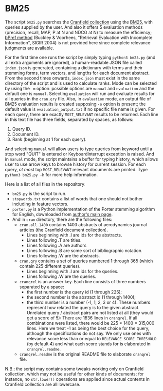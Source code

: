 # BM25
The script `bm25.py` searches the [Cranfield collection](http://ir.dcs.gla.ac.uk/resources/test_collections/cran/) using the [BM25](https://en.wikipedia.org/wiki/Okapi_BM25), with queries supplied by the user. And also it offers 5 evaluation methods (precision, recall, MAP, P at N and NDCG at N) to measure the efficiency; [bPref method](http://ws680.nist.gov/publication/get_pdf.cfm?pub_id=150469) (Buckley & Voorhees, "Retrieval Evaluation with Incomplete Information", SIGIR 2004) is not provided here since complete relevance judgments are available.

For the first time one runs the script by simply typing `python3 bm25.py` (and all extra arguments are ignored), a human-readable JSON file called `index.json` is generated, containing a dictionary with terms and their stemming forms, term vectors, and lengths for each document abstract. From the second times onwards, `index.json` must exist in the same directory of the script and is used to calculate ranks. Mode can be selected by using the `-m` option: possible options are `manual` and `evaluation` and the default one is `manual`. Selecting `evaluation` will run and evaluate results for all queries in the `cran.qry` file. Also, in `evaluation` mode, an output file of BM25 evaluation results is created supposing `-o` option is present; the default value is ``evaluation_output.txt`` if no specific file name is given. For each query, there are exactly `MOST_RELEVANT` results to be returned. Each line in this text file has three fields, separated by spaces, as follows:

1. Query ID.
2. Document ID.
3. Rank (beginning at 1 for each query).

And selecting `manual` will allow users to type queries from keyword until a stop word "QUIT" is entered or KeyboardInterrupt exception is raised. And in `manual` mode, the script maintains a buffer for typing history, which allows user to use arrow keys to browse history for current session. For each query, *at most* top `MOST_RELEVANT` relevant documents are printed. Type `python3 bm25.py -h` for more help information.

Here is a list of all files in the repository:

* `bm25.py` is the script to run.
* `stopwords.txt` contains a list of words that one should not bother including in feature vectors.
* `porter.py` is a Python implementation of the Porter stemming algorithm for English, downloaded from [author's main page](https://tartarus.org/martin/PorterStemmer/).
* And in `cran` directory, there are the following files:
  * `cran.all.1400` contains 1400 abstracts of aerodynamics journal articles (the Cranfield document collection).
    * Lines beginning with .I are ids for the abstracts.
    * Lines following .T are titles.
    * Lines following .A are authors.
    * Lines following .B are some sort of bibliographic notation.
    * Lines following .W are the abstracts.
  * `cran.qry` contains a set of queries numbered 1 through 365 (which contain 225 different queries).
    * Lines beginning with .I are ids for the queries.
    * Lines following .W are the queries.
  * `cranqrel` is an answer key. Each line consists of three numbers separated by a space:
    * the first number is the query id (1 through 225);
    * the second number is the abstract id (1 through 1400);
    * the third number is a number (-1, 1, 2, 3 or 4).
    These numbers represent how related the query is to the given abstract. Unrelated query / abstract pairs are not listed at all (they would get a score of 5): There are 1836 lines in `cranqrel`. If all combinations were listed, there would be 225 * 1400 = 315,000 lines.
    Here we treat -1 as being the best choice for the query, although the specifications do not say. We only use ones with relevance score less than or equal to `RELEVANCE_SCORE_THRESHOLD` (by default 4) and what each score stands for is elaborated in `cranqrel.readme`.
  * `cranqrel.readme` is the original README file to elaborate `cranqrel` file.

N.B.: the script may contains some tweaks working only on Cranfield collection, which may not be useful for other kinds of documents; for instance, no `str.lower()` operations are applied since actual contents in Cranfield collection are all lowercase.
